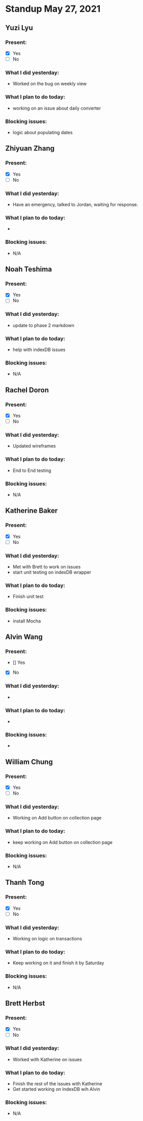 # Standup May 27, 2021
## Yuzi Lyu
### Present:
- [X] Yes
- [ ] No

### What I did yesterday:
* Worked on the bug on weekly view

### What I plan to do today:
* working on an issue about daily converter

### Blocking issues:
* logic about populating dates


## Zhiyuan Zhang
### Present:
- [X] Yes
- [ ] No

### What I did yesterday:
* Have an emergency, talked to Jordan, waiting for response.

### What I plan to do today:
* 
  
### Blocking issues:
* N/A



## Noah Teshima
### Present:
- [X] Yes
- [ ] No

### What I did yesterday:
* update to phase 2 markdown

### What I plan to do today:
* help with indexDB issues 

### Blocking issues:
* N/A 



## Rachel Doron
### Present:
- [X] Yes
- [ ] No

### What I did yesterday:
* Updated wireframes

### What I plan to do today:
* End to End testing

### Blocking issues:
* N/A



## Katherine Baker
### Present:
- [X] Yes
- [ ] No

### What I did yesterday:
* Met with Brett to work on issues
* start unit testing on indexDB wrapper

### What I plan to do today:
* Finish unit test

### Blocking issues:
* install Mocha


## Alvin Wang
### Present:
- [] Yes
- [X] No

### What I did yesterday:
* 

### What I plan to do today:
* 

### Blocking issues:
* 



## William Chung
### Present:
- [X] Yes
- [ ] No

### What I did yesterday:
* Working on Add button on collection page

### What I plan to do today:
* keep working on Add button on collection page

### Blocking issues:
* N/A 


## Thanh Tong
### Present:
- [X] Yes
- [ ] No

### What I did yesterday:
* Working on logic on transactions

### What I plan to do today:
* Keep working on it and finish it by Saturday

### Blocking issues:
* N/A



## Brett Herbst
### Present:
- [X] Yes
- [ ] No

### What I did yesterday:
* Worked with Katherine on issues

### What I plan to do today:
* Finish the rest of the issues with Katherine
* Get started working on IndexDB wih Alvin 

### Blocking issues:
* N/A
